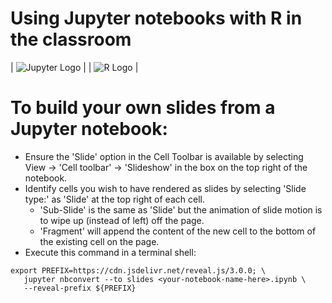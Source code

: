 # Using Jupyter notebooks with R in the classroom

| <img alt="Jupyter Logo" src="https://github.com/tanyaschlusser/Jupyter-with-R/blob/master/img/Jupyter-logo-200x200.png" /> | | <img alt="R Logo" src="https://github.com/tanyaschlusser/Jupyter-with-R/blob/master/img/R-logo-229x200.png" />  |

# To build your own slides from a Jupyter notebook:

- Ensure the 'Slide' option in the Cell Toolbar is available by selecting
  View → 'Cell toolbar' → 'Slideshow' in the box on the top right of the notebook.
- Identify cells you wish to have rendered as slides by selecting 'Slide type:' as
  'Slide' at the top right of each cell.
  - 'Sub-Slide' is the same as 'Slide' but the animation of slide motion is
    to wipe up (instead of left) off the page.
  - 'Fragment' will append the content of the new cell to the bottom of the existing
    cell on the page.
- Execute this command in a terminal shell:

```shell
export PREFIX=https://cdn.jsdelivr.net/reveal.js/3.0.0; \
   jupyter nbconvert --to slides <your-notebook-name-here>.ipynb \
   --reveal-prefix ${PREFIX}
```

